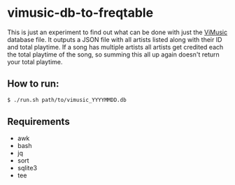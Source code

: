 # vimusic-db-to-freqtable

This is just an experiment to find out what can be done with just the
[ViMusic](https://github.com/25huizengek1/ViMusic) database file. It outputs
a JSON file with all artists listed along with their ID and total playtime. If a
song has multiple artists all artists get credited each the total playtime of
the song, so summing this all up again doesn't return your total playtime.

## How to run:

```bash
$ ./run.sh path/to/vimusic_YYYYMMDD.db
```

## Requirements
- awk
- bash
- jq
- sort
- sqlite3
- tee
